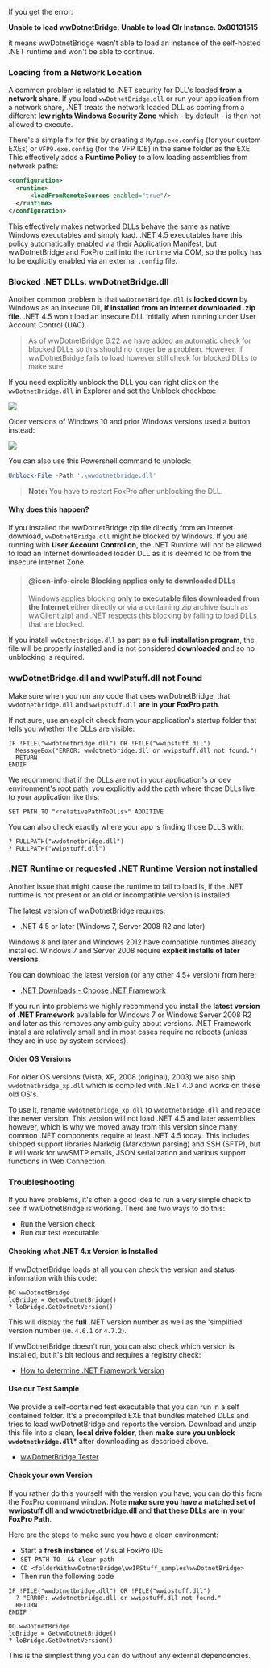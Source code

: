 ﻿If you get the error:**Unable to load wwDotnetBridge: Unable to load Clr Instance. 0x80131515**it means wwDotnetBridge wasn't able to load an instance of the self-hosted .NET runtime and won't be able to continue. ### Loading from a Network LocationA common problem is related to .NET security for DLL's loaded **from a network share**. If you load `wwDotnetBridge.dll` or run your application from a network share, .NET treats the network loaded DLL as coming from a different **low rights Windows Security Zone** which - by default - is then not allowed to execute.There's a simple fix for this by creating a `MyApp.exe.config` (for your custom EXEs) or `VFP9.exe.config` (for the VFP IDE) in the same folder as the EXE. This effectively adds a **Runtime Policy** to allow loading assemblies from network paths:```xml<configuration>  <runtime>      <loadFromRemoteSources enabled="true"/>  </runtime></configuration>```This effectively makes networked DLLs behave the same as native Windows executables and simply load. .NET 4.5 executables have this policy automatically enabled via their Application Manifest, but wwDotnetBridge and FoxPro call into the runtime via COM, so the policy has to be explicitly enabled via an external `.config` file.### Blocked .NET DLLs: wwDotnetBridge.dllAnother common problem is that `wwDotnetBridge.dll` is **locked down** by Windows as an insecure Dll, **if installed from an Internet downloaded .zip file**. .NET 4.5 won't load an insecure DLL initially when running under User Account Control (UAC). > As of wwDotnetBridge 6.22 we have added an automatic check for blocked DLLs so this should no longer be a problem. However, if wwDotnetBridge fails to load however still check for blocked DLLs to make sure.If you need explicitly unblock the DLL you can right click on the `wwDotnetBridge.dll` in Explorer and set the Unblock checkbox:![](/images/misc/unblockwwdotnetbridge2.png)Older versions of Windows 10 and prior Windows versions used a button instead:  ![](/images/misc/UnblockwwDotnetBridge.png)You can also use this Powershell command to unblock:```PowershellUnblock-File -Path '.\wwdotnetbridge.dll'``` > **Note:** You have to restart FoxPro after unblocking the DLL.#### Why does this happen?If you installed the wwDotnetBridge zip file directly from an Internet download, `wwDotnetBridge.dll` might be blocked by Windows. If you are running with **User Account Control on**, the .NET Runtime will not be allowed to load an Internet downloaded loader DLL as it is deemed to be from the insecure Internet Zone.> #### @icon-info-circle Blocking applies only to downloaded DLLs> Windows applies blocking **only to executable files downloaded from the Internet** either directly or via a containing zip archive (such as wwClient.zip) and .NET respects this blocking by failing to load DLLs that are blocked. If you install `wwDotnetBridge.dll` as part as a **full installation program**, the file will be properly installed and is not considered **downloaded** and so no unblocking is required.### wwDotnetBridge.dll and wwIPstuff.dll not FoundMake sure when you run any code that uses wwDotnetBridge, that `wwdotnetbridge.dll` and `wwipstuff.dll` **are in your FoxPro path**. If not sure, use an explicit check from your application's startup folder that tells you whether the DLLs are visible:```foxproIF !FILE("wwdotnetbridge.dll") OR !FILE("wwipstuff.dll")  MessageBox("ERROR: wwdotnetbridge.dll or wwipstuff.dll not found.")  RETURNENDIF```We recommend that if the DLLs are not in your application's or dev environment's root path, you explicitly add the path where those DLLs live to your application like this:```foxproSET PATH TO "<relativePathToDlls>" ADDITIVE```You can also check exactly where your app is finding those DLLS with:```foxpro? FULLPATH("wwdotnetbridge.dll")? FULLPATH("wwipstuff.dll")```### .NET Runtime or requested .NET Runtime Version not installedAnother issue that might cause the runtime to fail to load is, if the .NET runtime is not present or an old or incompatible version is installed. The latest version of wwDotnetBridge requires:* .NET 4.5 or later (Windows 7, Server 2008 R2 and later)Windows 8 and later and Windows 2012 have compatible runtimes already installed. Windows 7 and Server 2008 require **explicit installs of later versions**.You can download the latest version (or any other 4.5+ version) from here:* [.NET Downloads - Choose .NET Framework](https://www.microsoft.com/net/download/all)If you run into problems we highly recommend you install the **latest version of .NET Framework** available for Windows 7 or Windows Server 2008 R2 and later as this removes any ambiguity about versions. .NET Framework installs are relatively small and in most cases require no reboots (unless they are in use by system services).#### Older OS VersionsFor older OS versions (Vista, XP, 2008 (original), 2003) we also ship `wwdotnetbridge_xp.dll` which is compiled with .NET 4.0 and works on these old OS's. To use it, rename  `wwdotnetbridge_xp.dll` to `wwdotnetbridge.dll` and replace the newer version. This version will not load .NET 4.5 and later assemblies however, which is why we moved away from this version since many common .NET components require at least .NET 4.5 today. This includes shipped support libraries Markdig (Markdown parsing) and SSH (SFTP), but it will work for wwSMTP emails, JSON serialization and various support functions in Web Connection.### TroubleshootingIf you have problems, it's often a good idea to run a very simple check to see if wwDotnetBridge is working. There are two ways to do this:* Run the Version check* Run our test executable#### Checking what .NET 4.x Version is InstalledIf wwDotnetBridge loads at all you can check the version and status information with this code:```foxproDO wwDotnetBridgeloBridge = GetwwDotnetBridge()? loBridge.GetDotnetVersion()```This will display the **full** .NET version number as well as the 'simplified' version number (ie. `4.6.1` or `4.7.2`).If wwDotnetBridge doesn't run, you can also check which version is installed, but it's bit tedious and requires a registry check:* [How to determine .NET Framework Version](https://docs.microsoft.com/en-us/dotnet/framework/migration-guide/how-to-determine-which-versions-are-installed)#### Use our Test SampleWe provide a self-contained test executable that you can run in a self contained folder. It's a precompiled EXE that bundles matched DLLs and tries to load wwDotnetBridge and reports the version. Download and unzip this file into a clean, **local drive folder**, then **make sure you unblock `wwdotnetbridge.dll`*** after downloading as described above.* [wwDotnetBridge Tester](https://west-wind.com/files/wwDotnetBridgeTest.zip)#### Check your own VersionIf you rather do this yourself with the version you have, you can do this from the FoxPro command window. Note **make sure you have a matched set of wwipstuff.dll and wwdotnetbridge.dll** and **that these DLLs are in your FoxPro Path**. Here are the steps to make sure you have a clean environment:* Start a **fresh instance** of Visual FoxPro IDE* `SET PATH TO  && clear path`* `CD <folderWithwwDotnetBridge\wwIPStuff_samples\wwDotnetBridge>` * Then run the following code```foxproIF !FILE("wwdotnetbridge.dll") OR !FILE("wwipstuff.dll")  ? "ERROR: wwdotnetbridge.dll or wwipstuff.dll not found."  RETURNENDIFDO wwDotnetBridgeloBridge = GetwwDotnetBridge()? loBridge.GetDotnetVersion()```This is the simplest thing you can do without any external dependencies.
